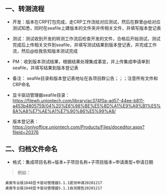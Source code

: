 ## 一、转测流程
* 开发：版本在CRP打包完成，走CRP工作流给对应测试，然后在群里@给对应测试知悉，同时在seafile上建版本的文件夹并传相关文件，并填写版本登记表
* 测试：测试收到开发的转测工作流后检查开发的文件，合格后开始测试，测试完成后上传相关文件到seafile，并填写测试结果到版本登记表，并完成工作流，然后@给我告知版本测试完成
* PM：收到版本测试结果，根据结果处理集成事宜，并上传集成申请单到seafile，并填写结果到版本登记表
* 备注： seafile目录和版本登记表地址在各项目群公告；；；注意所有文件和CRP命名
* 显卡驱动管理器seafile目录：https://filewh.uniontech.com/library/ac374f0a-ad57-44ee-b811-a453b4805759/04%20%E6%98%BE%E5%8D%A1%E9%A9%B1%E5%8A%A8%E7%AE%A1%E7%90%86%E5%99%A8/

* 版本登记表：https://onlyoffice.uniontech.com/Products/Files/doceditor.aspx?fileid=20376

## 二、归档文件命名
* 格式：集成项目名称+版本+子项目名称+子项目版本+申请类型+申请日期
> 例如：
```
桌面专业版1040显卡驱动管理器5.1.1提测申请20201217
桌面专业版1040显卡驱动管理器5.1.1自测报告20201217
```